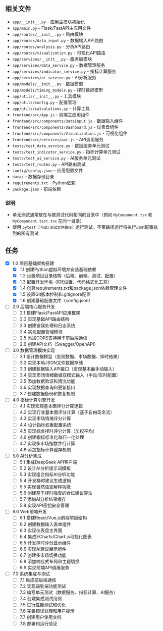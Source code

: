 ## 相关文件

- `app/__init__.py` - 应用主模块初始化
- `app/main.py` - Flask/FastAPI主应用文件
- `app/routes/__init__.py` - 路由模块
- `app/routes/data_input.py` - 数据输入API路由
- `app/routes/analysis.py` - 分析API路由
- `app/routes/visualization.py` - 可视化API路由
- `app/services/__init__.py` - 服务层模块
- `app/services/data_service.py` - 数据管理服务
- `app/services/indicator_service.py` - 指标计算服务
- `app/services/ai_service.py` - AI分析服务
- `app/models/__init__.py` - 数据模型
- `app/models/timing_models.py` - 择时数据模型
- `app/utils/__init__.py` - 工具模块
- `app/utils/config.py` - 配置管理
- `app/utils/calculations.py` - 计算工具
- `frontend/src/App.js` - 前端主应用组件
- `frontend/src/components/DataInput.js` - 数据输入组件
- `frontend/src/components/Dashboard.js` - 仪表盘组件
- `frontend/src/components/Visualization.js` - 可视化组件
- `frontend/src/services/api.js` - API调用服务
- `tests/test_data_service.py` - 数据服务单元测试
- `tests/test_indicator_service.py` - 指标计算单元测试
- `tests/test_ai_service.py` - AI服务单元测试
- `tests/test_routes.py` - API路由测试
- `config/config.json` - 应用配置文件
- `data/` - 数据存储目录
- `requirements.txt` - Python依赖
- `package.json` - 前端依赖

### 说明

- 单元测试通常放在与被测试代码相同的目录中（例如 `MyComponent.tsx` 和 `MyComponent.test.tsx` 在同一目录）
- 使用 `pytest [可选/测试文件路径]` 运行测试。不带路径运行将执行Jest配置找到的所有测试

## 任务

- [x] 1.0 项目基础架构搭建
  - [x] 1.1 创建Python虚拟环境并安装基础依赖
  - [x] 1.2 设置项目目录结构（后端、前端、测试、配置）
  - [x] 1.3 配置开发环境（IDE设置、代码格式化工具）
  - [x] 1.4 创建requirements.txt和package.json依赖管理文件
  - [x] 1.5 设置Git版本控制和.gitignore配置
  - [x] 1.6 创建基础配置文件（config.json）

- [ ] 2.0 后端核心服务开发
  - [ ] 2.1 搭建Flask/FastAPI应用框架
  - [ ] 2.2 实现基础API路由结构
  - [ ] 2.3 创建错误处理和日志系统
  - [ ] 2.4 实现配置管理模块
  - [ ] 2.5 添加CORS支持用于前后端通信
  - [ ] 2.6 创建API文档（Swagger/OpenAPI）

- [ ] 3.0 数据管理模块实现
  - [ ] 3.1 设计数据模型（宏观数据、市场数据、择时结果）
  - [ ] 3.2 实现本地JSON文件数据存储
  - [ ] 3.3 创建数据输入API接口（宏观基本面手动输入）
  - [ ] 3.4 实现市场情绪数据双模式输入（手动/实时配置）
  - [ ] 3.5 添加数据验证和清洗功能
  - [ ] 3.6 实现数据查询和更新接口
  - [ ] 3.7 创建数据备份和恢复机制

- [ ] 4.0 指标计算引擎开发
  - [ ] 4.1 实现宏观基本面评分计算逻辑
  - [ ] 4.2 实现行业基本面评分计算（基于自由现金流）
  - [ ] 4.3 实现市场情绪评分计算
  - [ ] 4.4 设计指标权重配置系统
  - [ ] 4.5 实现综合择时评分计算（加权平均）
  - [ ] 4.6 创建指标标准化和归一化处理
  - [ ] 4.7 实现多市场指数并行计算
  - [ ] 4.8 添加指标计算缓存机制

- [ ] 5.0 AI分析集成
  - [ ] 5.1 集成DeepSeek API客户端
  - [ ] 5.2 设计AI分析提示词模板
  - [ ] 5.3 实现组合指标AI分析功能
  - [ ] 5.4 开发择时建议生成逻辑
  - [ ] 5.5 实现自然语言解释功能
  - [ ] 5.6 创建基于择时强度的仓位建议算法
  - [ ] 5.7 添加AI分析结果缓存
  - [ ] 5.8 实现API密钥安全管理

- [ ] 6.0 Web前端开发
  - [ ] 6.1 搭建React/Vue.js前端项目结构
  - [ ] 6.2 创建数据输入表单组件
  - [ ] 6.3 实现仪表盘主界面
  - [ ] 6.4 集成ECharts/Chart.js可视化图表
  - [ ] 6.5 开发择时评分显示组件
  - [ ] 6.6 实现AI建议展示组件
  - [ ] 6.7 创建多市场切换功能
  - [ ] 6.8 添加响应式布局和主题切换
  - [ ] 6.9 实现前端API调用服务

- [ ] 7.0 系统集成与测试
  - [ ] 7.1 集成前后端通信
  - [ ] 7.2 实现端到端功能测试
  - [ ] 7.3 编写单元测试（数据服务、指标计算、AI服务）
  - [ ] 7.4 创建集成测试用例
  - [ ] 7.5 进行性能测试和优化
  - [ ] 7.6 完善错误处理和用户提示
  - [ ] 7.7 创建用户使用文档
  - [ ] 7.8 部署和运行验证